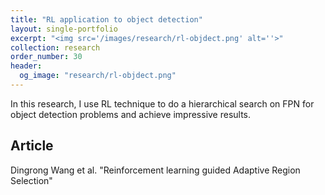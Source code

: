 ```yaml
---
title: "RL application to object detection"
layout: single-portfolio
excerpt: "<img src='/images/research/rl-objdect.png' alt=''>"
collection: research
order_number: 30
header: 
  og_image: "research/rl-objdect.png"
---
```


In this research, I use RL technique to do a hierarchical search on FPN for object detection problems and achieve impressive results.

## Article
Dingrong Wang et al. "Reinforcement learning guided Adaptive Region Selection"
